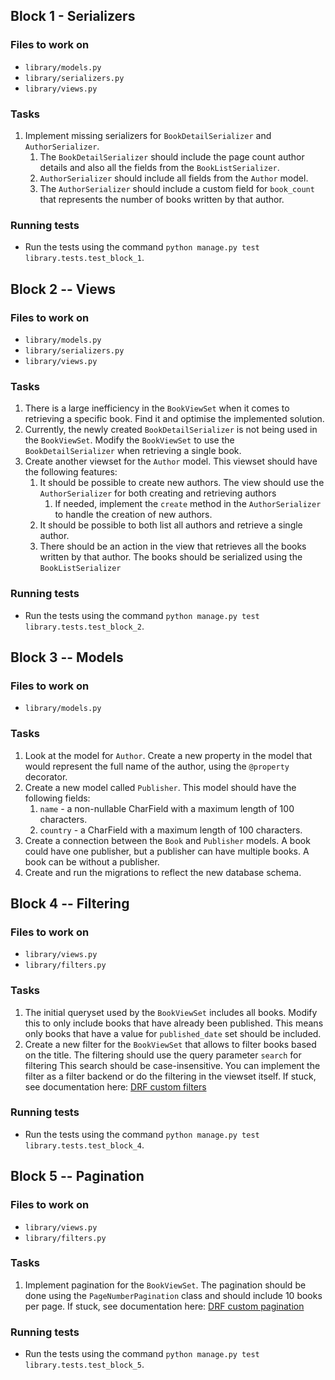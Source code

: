 

## Block 1 - Serializers

### Files to work on
- `library/models.py`
- `library/serializers.py`
- `library/views.py`

### Tasks
1. Implement missing serializers for `BookDetailSerializer` and `AuthorSerializer`. 
   1. The `BookDetailSerializer` should include the page count author details and also all the fields from the `BookListSerializer`.
   2. `AuthorSerializer` should include all fields from the `Author` model.
   3. The `AuthorSerializer` should include a custom field for `book_count` that represents the number of books written by that author.

### Running tests
- Run the tests using the command `python manage.py test library.tests.test_block_1`.

## Block 2 -- Views

### Files to work on
- `library/models.py`
- `library/serializers.py`
- `library/views.py`

### Tasks
1. There is a large inefficiency in the `BookViewSet` when it comes to retrieving a specific book. Find it and optimise the implemented solution.
2. Currently, the newly created `BookDetailSerializer` is not being used in the `BookViewSet`. Modify the `BookViewSet` to use the `BookDetailSerializer` when retrieving a single book.
3. Create another viewset for the `Author` model. This viewset should have the following features:
   1. It should be possible to create new authors. The view should use the `AuthorSerializer` for both creating and retrieving authors
      1. If needed, implement the `create` method in the `AuthorSerializer` to handle the creation of new authors.
   2. It should be possible to both list all authors and retrieve a single author.
   3. There should be an action in the view that retrieves all the books written by that author. The books should be serialized using the `BookListSerializer`

### Running tests
- Run the tests using the command `python manage.py test library.tests.test_block_2`.


## Block 3 -- Models

### Files to work on
- `library/models.py`

### Tasks
1. Look at the model for `Author`. Create a new property in the model that would represent the full name of the author, using the `@property` decorator.
2. Create a new model called `Publisher`. This model should have the following fields:
   1. `name` - a non-nullable CharField with a maximum length of 100 characters.
   2. `country` - a CharField with a maximum length of 100 characters.
3. Create a connection between the `Book` and `Publisher` models. A book could have one publisher, but a publisher can have multiple books. A book can be without a publisher.
4. Create and run the migrations to reflect the new database schema.


## Block 4 -- Filtering

### Files to work on
- `library/views.py`
- `library/filters.py`

### Tasks
1. The initial queryset used by the `BookViewSet` includes all books. Modify this to only include books that have already been published. This means only books that have a value for `published_date` set should be included.
2. Create a new filter for the `BookViewSet` that allows to filter books based on the title. The filtering should use the query parameter `search` for filtering This search should be case-insensitive. You can implement the filter as a filter backend or do the filtering in the viewset itself. If stuck, see documentation here: [DRF custom filters](https://www.django-rest-framework.org/api-guide/filtering/#custom-generic-filtering)

### Running tests
- Run the tests using the command `python manage.py test library.tests.test_block_4`.


## Block 5 -- Pagination

### Files to work on
- `library/views.py`
- `library/filters.py`

### Tasks
1. Implement pagination for the `BookViewSet`. The pagination should be done using the `PageNumberPagination` class and should include 10 books per page. If stuck, see documentation here: [DRF custom pagination](https://www.django-rest-framework.org/api-guide/pagination/)

### Running tests
- Run the tests using the command `python manage.py test library.tests.test_block_5`.

